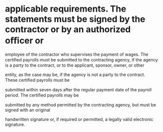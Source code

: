 # applicable requirements. The statements must be signed by the contractor or by an authorized oﬃcer or

employee of the contractor who supervises the payment of wages. The certiﬁed payrolls must be submitted to the contracting agency, if the agency is a party to the contract, or to the applicant, sponsor, owner, or other

entity, as the case may be, if the agency is not a party to the contract. These certiﬁed payrolls must be

submitted within seven days after the regular payment date of the payroll period. The certiﬁed payrolls may be

submitted by any method permitted by the contracting agency, but must be signed with an original

handwritten signature or, if required or permitted, a legally valid electronic signature.